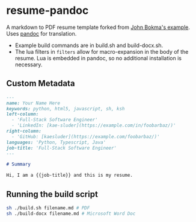 # resume-pandoc

A markdown to PDF resume template forked from [John Bokma's example](https://github.com/john-bokma/resume-pandoc). Uses [pandoc](https://pandoc.org) for translation.

- Example build commands are in build.sh and build-docx.sh.
- The lua filters in `filters` allow for macro-expansion in the body of the resume. Lua is embedded in pandoc, so no additional installation is necessary.

## Custom Metadata

```md
---
name: Your Name Here
keywords: python, html5, javascript, sh, ksh
left-column:
  - 'Full-Stack Software Engineer'
  - 'LinkedIn: [kae-sluder](https://example.com/in/foobarbaz/)'
right-column:
  - 'GitHub: [kaesluder](https://example.com/foobarbaz/)'
languages: 'Python, Typescript, Java'
job-title: 'Full-Stack Software Engineer'
---

# Summary

Hi, I am a {{job-title}} and this is my resume.
```

## Running the build script

```sh
sh ./build.sh filename.md # PDF
sh ./build-docx filename.md # Microsoft Word Doc
```
